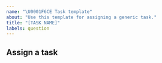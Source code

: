 ```yaml
---
name: "\U0001F6CE Task template"
about: "Use this template for assigning a generic task."
title: "[TASK NAME]"
labels: question
---
```


## Assign a task

